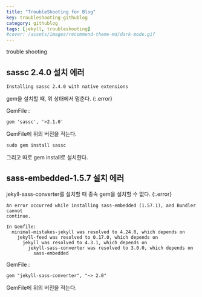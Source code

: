```yaml
---
title: "TroubleShooting for Blog"
key: troubleshooting-githublog
category: githublog
tags: [jekyll, troubleshooting]
#cover: /assets/images/recommend-theme-md/dark-mode.gif
---
```


trouble shooting
<!--more-->

## sassc 2.4.0 설치 에러
```console
Installing sassc 2.4.0 with native extensions
```

gem을 설치할 때, 위 상태에서 멈춘다.
{:.error}

GemFile
: 
```
gem 'sassc', '>2.1.0'
```

GemFile에 위의 버전을 적는다.  

```console
sudo gem install sassc
```
그리고 따로 gem install로 설치한다.  

## sass-embedded-1.5.7 설치 에러
jekyll-sass-converter를 설치할 때 종속 gem을 설치할 수 없다.
{:.error}

```console
An error occurred while installing sass-embedded (1.57.1), and Bundler cannot
continue.

In Gemfile:
  minimal-mistakes-jekyll was resolved to 4.24.0, which depends on
    jekyll-feed was resolved to 0.17.0, which depends on
      jekyll was resolved to 4.3.1, which depends on
        jekyll-sass-converter was resolved to 3.0.0, which depends on
          sass-embedded
```

GemFile
: 
```
gem "jekyll-sass-converter", "~> 2.0"
```

GemFile에 위의 버전을 적는다.  